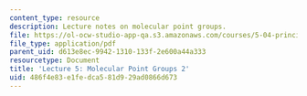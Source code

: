 ```yaml
---
content_type: resource
description: Lecture notes on molecular point groups.
file: https://ol-ocw-studio-app-qa.s3.amazonaws.com/courses/5-04-principles-of-inorganic-chemistry-ii-fall-2008/486f4e83e1fedca581d929ad0866d673_Lecture_5.pdf
file_type: application/pdf
parent_uid: d613e8ec-9942-1310-133f-2e600a44a333
resourcetype: Document
title: 'Lecture 5: Molecular Point Groups 2'
uid: 486f4e83-e1fe-dca5-81d9-29ad0866d673
---
```

